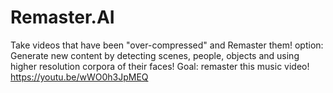 # Remaster.AI
Take videos that have been "over-compressed" and Remaster them! option: Generate new content by detecting scenes, people, objects and using higher resolution corpora of their faces!  Goal: remaster this music video! https://youtu.be/wWO0h3JpMEQ
